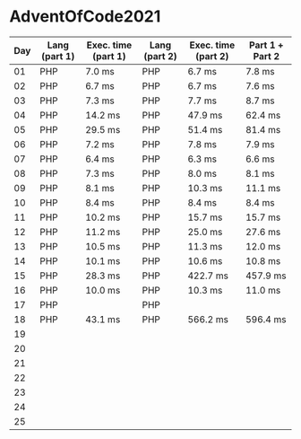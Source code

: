 # AdventOfCode2021

| Day | Lang (**part 1**) | Exec. time (**part 1**) | Lang (**part 2**) | Exec. time (**part 2**) | Part 1 + Part 2 |
|-----|-------------------|-------------------------|-------------------|-------------------------|-----------------|
| 01  | PHP               | 7\.0 ms                 | PHP               | 6\.7 ms                 | 7\.8 ms         |
| 02  | PHP               | 6\.7 ms                 | PHP               | 6\.7 ms                 | 7\.6 ms         |
| 03  | PHP               | 7\.3 ms                 | PHP               | 7\.7 ms                 | 8\.7 ms         |
| 04  | PHP               | 14\.2 ms                | PHP               | 47\.9 ms                | 62\.4 ms        |
| 05  | PHP               | 29\.5 ms                | PHP               | 51\.4 ms                | 81\.4 ms        |
| 06  | PHP               | 7\.2 ms                 | PHP               | 7\.8 ms                 | 7\.9 ms         |
| 07  | PHP               | 6\.4 ms                 | PHP               | 6\.3 ms                 | 6\.6 ms         |
| 08  | PHP               | 7\.3 ms                 | PHP               | 8\.0 ms                 | 8\.1 ms         |
| 09  | PHP               | 8\.1 ms                 | PHP               | 10\.3 ms                | 11\.1 ms        |
| 10  | PHP               | 8\.4 ms                 | PHP               | 8\.4 ms                 | 8\.4 ms         |
| 11  | PHP               | 10\.2 ms                | PHP               | 15\.7 ms                | 15\.7 ms        |
| 12  | PHP               | 11\.2 ms                | PHP               | 25\.0 ms                | 27\.6 ms        |
| 13  | PHP               | 10\.5 ms                | PHP               | 11\.3 ms                | 12\.0 ms        |
| 14  | PHP               | 10\.1 ms                | PHP               | 10\.6 ms                | 10\.8 ms        |
| 15  | PHP               | 28\.3 ms                | PHP               | 422\.7 ms               | 457\.9 ms       |
| 16  | PHP               | 10\.0 ms                | PHP               | 10\.3 ms                | 11\.0 ms        |
| 17  | PHP               |                         | PHP               |                         |                 |
| 18  | PHP               | 43\.1 ms                | PHP               | 566\.2 ms               | 596\.4 ms       |
| 19  |                   |                         |                   |                         |                 |
| 20  |                   |                         |                   |                         |                 |
| 21  |                   |                         |                   |                         |                 |
| 22  |                   |                         |                   |                         |                 |
| 23  |                   |                         |                   |                         |                 |
| 24  |                   |                         |                   |                         |                 |
| 25  |                   |                         |                   |                         |                 |


